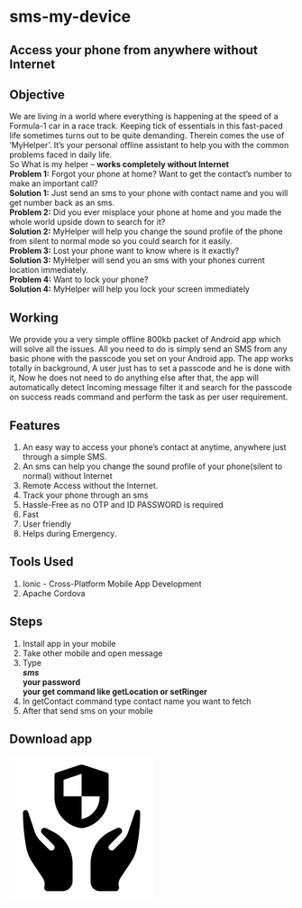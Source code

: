 # sms-my-device
## Access your phone from anywhere without Internet



## Objective
We are living in a world where everything is happening at the speed of a Formula-1 car in a race
track. Keeping tick of essentials in this fast-paced life sometimes turns out to be quite demanding.
Therein comes the use of ‘MyHelper’. It’s your personal offline assistant to help you with the
common problems faced in daily life.\
So What is my helper – **works completely without Internet**\
**Problem 1:** Forgot your phone at home? Want to get the contact’s number to make an
                important call?\
**Solution 1:** Just send an sms to your phone with contact name and you will get number
back as an sms.\
**Problem 2:** Did you ever misplace your phone at home and you made the whole world
                upside down to search for it?\
**Solution 2:** MyHelper will help you change the sound profile of the phone from silent to
                 normal mode so you could search for it easily.\
__Problem 3:__ Lost your phone want to know where is it exactly?\
__Solution 3:__ MyHelper will send you an sms with your phones current location
                immediately.\
__Problem 4:__ Want to lock your phone?\
__Solution 4:__ MyHelper will help you lock your screen immediately

## Working
We provide you a very simple offline 800kb packet of Android app which will solve all
the issues. All you need to do is simply send an SMS from any basic phone with the
passcode you set on your Android app. The app works totally in background, A user
just has to set a passcode and he is done with it, Now he does not need to do anything
else after that, the app will automatically detect Incoming message filter it and search
for the passcode on success reads command and perform the task as per user requirement.

## Features
1. An easy way to access your phone’s contact at anytime, anywhere just through a simple SMS.
2. An sms can help you change the sound profile of your phone(silent to normal) without Internet
3. Remote Access without the Internet.
4. Track your phone through an sms
5. Hassle-Free as no OTP and ID PASSWORD is required
6. Fast
7. User friendly
8. Helps during Emergency.

## Tools Used
1. Ionic - Cross-Platform Mobile App Development
2. Apache Cordova

## Steps
1. Install app in your mobile
2. Take other mobile and open message
3. Type\
   __$sms$__\
   __your password__\
   __your get command like getLocation or setRinger__
4. In getContact command type contact name you want to fetch
5. After that send sms on your mobile

## Download app
[![Logo](src/assets/logo.png)](https://github.com/Aditya-MSP/sms-my-device/raw/master/app-debug.apk)
